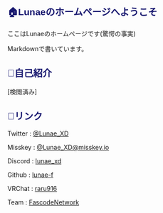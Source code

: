 ## 🏠Lunaeのホームページへようこそ
ここはLunaeのホームページです(驚愕の事実)

Markdownで書いています。
## 👤自己紹介
[検閲済み]
## 🔗リンク
Twitter : [@Lunae_XD](https://twitter.com/Lunae_XD)

Misskey : [@Lunae_XD@misskey.io](https://misskey.io/@Lunae_XD)

Discord : [lunae_xd](https://discordapp.com/users/452071943613710336)

Github : [lunae-f](https://github.com/lunae-f)

VRChat : [raru916](https://vrchat.com/home/user/usr_00c1fde6-07f2-4acb-a201-b23718088d78)

Team : [FascodeNetwork](https://fascode.net)

<style> @import url('https://fonts.googleapis.com/css2?family=Noto+Sans+JP:wght@400;700;900'); h1 {font-family: 'Noto Sans JP', sans-serif; font-weight: 900; color: black;} h2 {font-family: 'Noto Sans JP', sans-serif; font-weight: 700; color: midnightblue} h3 {font-family: 'Noto Sans JP', sans-serif; font-weight: 700;} h4 {font-family: 'Noto Sans JP', sans-serif; font-weight: 400;} </style> 
